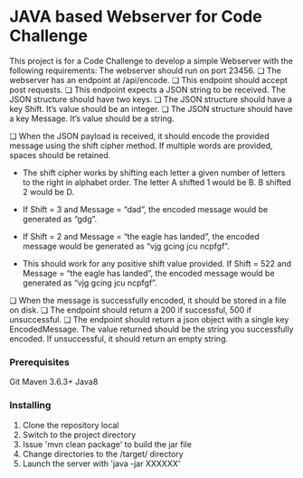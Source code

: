 # JAVA based Webserver for Code Challenge

This project is for a Code Challenge to develop a simple Webserver with the following requirements:
The webserver should run on port 23456.
❏ The webserver has an endpoint at /api/encode.
❏ This endpoint should accept post requests.
❏ This endpoint expects a JSON string to be received. The JSON structure should
have two keys.
❏ The JSON structure should have a key Shift. It’s value should be an
integer.
❏ The JSON structure should have a key Message. It’s value should be a
string.

❏ When the JSON payload is received, it should encode the provided message
using the shift cipher method. If multiple words are provided, spaces should be
retained.
- The shift cipher works by shifting each letter a given number of letters to
the right in alphabet order. The letter A shifted 1 would be B. B shifted 2
would be D.
- If Shift = 3 and Message = “dad”, the encoded message would be
generated as “gdg”.

- If Shift = 2 and Message = “the eagle has landed”, the encoded message
would be generated as “vjg gcing jcu ncpfgf”.
- This should work for any positive shift value provided. If Shift = 522 and
Message = “the eagle has landed”, the encoded message would be
generated as “vjg gcing jcu ncpfgf”.

❏ When the message is successfully encoded, it should be stored in a file on disk.
❏ The endpoint should return a 200 if successful, 500 if unsuccessful.
❏ The endpoint should return a json object with a single key EncodedMessage.
The value returned should be the string you successfully encoded. If
unsuccessful, it should return an empty string.

### Prerequisites
Git
Maven 3.6.3+
Java8

### Installing
1. Clone the repository local
2. Switch to the project directory
3. Issue 'mvn clean package' to build the jar file
4. Change directories to the <project>/target/ directory
5. Launch the server with 'java -jar XXXXXX'
